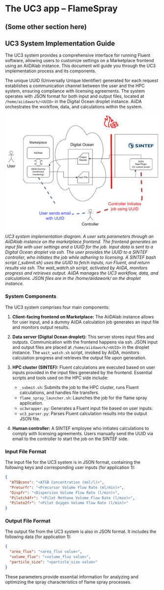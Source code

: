 # The UC3 app – FlameSpray 
## (Some other section here) 

## UC3 System Implementation Guide


The UC3 system provides a comprehensive interface for running Fluent software, allowing users to customize settings on a Marketplace frontend using an AiiDAlab instance. This document will guide you through the UC3 implementation process and its components. 

The unique UUID (Universally Unique Identifier) generated for each request establishes a communication channel between the user and the HPC system, ensuring compliance with licensing agreements. The system operates with JSON format for both input and output files, located at `/home/aiidawork/<UUID>` in the Digital Ocean droplet instance. AiiDA orchestrates the workflow, data, and calculations within the system.

![UC3 system implementation diagram](../_static/img/ucs/uc3/schematic_of_system_implementation.png)

*UC3 system implementation diagram. A user sets parameters through an AiiDAlab instance on the marketplace frontend. The frontend generates an input file with user settings and a UUID for the job. Input data is sent to a Digital Ocean droplet via ssh. The user provides the UUID to a SINTEF controller, who initiates the job while adhering to licensing. A SINTEF bash script (_submit.sh) uses the UUID to fetch inputs, run Fluent, and return results via ssh. The wait_watch.sh script, activated by AiiDA, monitors progress and retrieves output. AiiDA manages the UC3 workflow, data, and calculations. JSON files are in the /home/aiidawork/<UUID> on the droplet instance.*


### System Components

The UC3 system comprises four main components:

1. **Client-facing frontend on Marketplace:** The AiiDAlab instance allows for user input, and a dummy AiiDA calculation job generates an input file and monitors output results.

2. **Data server (Digital Ocean droplet):** This server stores input files and outputs. Communication with the frontend happens via ssh. JSON input and output files are placed at `/home/aiidawork/<UUID>` in the droplet instance. The `wait_watch.sh` script, invoked by AiiDA, monitors calculation progress and retrieves the output file upon generation.

3. **HPC cluster (SINTEF):** Fluent calculations are executed based on user inputs provided in the input files generated by the frontend. Essential scripts and tools used on the HPC side include:
   * `_submit.sh`: Submits the job to the HPC cluster, runs Fluent calculations, and handles file transfers.
   * `flame_spray_launcher.sh`: Launches the job for the flame spray application.
   * `uc3wrapper.py`: Generates a Fluent input file based on user inputs.
   * `uc3_parser.py`: Parses Fluent calculation results into the output JSON file.

4. **Human controller:** A SINTEF employee who initiates calculations to comply with licensing agreements. Users manually send the UUID via email to the controller to start the job on the SINTEF side.

### Input File Format

The input file for the UC3 system is in JSON format, containing the following keys and corresponding user inputs (for application 1):

```json
{
  "ATSBcons": "<ATSB Concentration (mol/l)>",
  "Precurfr": "<Precursor Volume Flow Rate (ml/min)>",
  "Dispfr": "<Dispersion Volume Flow Rate (l/min)>",
  "Pilotch4fr": "<Pilot Methane Volume Flow Rate (l/min)>",
  "Piloto2fr": "<Pilot Oxygen Volume Flow Rate (l/min)>"
}
```

### Output File Format

The output file from the UC3 system is also in JSON format. It includes the following data (for application 1):

```json
{
  "area_flux": "<area_flux value>",
  "volume_flux": "<volume_flux value>",
  "particle_size": "<particle_size value>"
}
```

These parameters provide essential information for analyzing and optimizing the spray characteristics of flame spray processes.